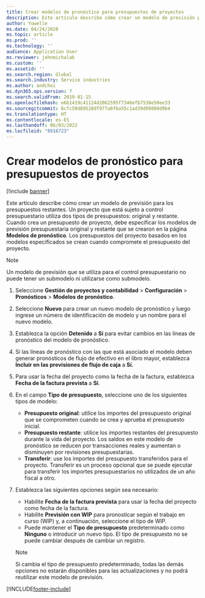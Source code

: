 ```yaml
---
title: Crear modelos de pronóstico para presupuestos de proyectos
description: Este artículo describe cómo crear un modelo de previsión para los presupuestos restantes.
author: Yowelle
ms.date: 04/24/2020
ms.topic: article
ms.prod: ''
ms.technology: ''
audience: Application User
ms.reviewer: johnmichalak
ms.custom: ''
ms.assetid: ''
ms.search.region: Global
ms.search.industry: Service industries
ms.author: andchoi
ms.dyn365.ops.version: 7
ms.search.validFrom: 2019-01-15
ms.openlocfilehash: e6b1419c41124d2062595f7346efb7538e50ee33
ms.sourcegitcommit: 6cfc50d89528df977a8f6a55c1ad39d99800d9b4
ms.translationtype: HT
ms.contentlocale: es-ES
ms.lasthandoff: 06/03/2022
ms.locfileid: "8916723"
---
```

# <a name="create-forecast-models-for-project-budgets"></a>Crear modelos de pronóstico para presupuestos de proyectos 

[!include [banner](../includes/banner.md)]

Este artículo describe cómo crear un modelo de previsión para los presupuestos restantes. Un proyecto que está sujeto a control presupuestario utiliza dos tipos de presupuestos: original y restante. Cuando crea un presupuesto de proyecto, debe especificar los modelos de previsión presupuestaria original y restante que se crearon en la página **Modelos de pronóstico**. Los presupuestos del proyecto basados en los modelos especificados se crean cuando compromete el presupuesto del proyecto.

> [!NOTE]
> Un modelo de previsión que se utiliza para el control presupuestario no puede tener un submodelo ni utilizarse como submodelo.

1. Seleccione **Gestión de proyectos y contabilidad** > **Configuración** > **Pronósticos**  > **Modelos de pronóstico**.
2. Seleccione **Nuevo** para crear un nuevo modelo de pronóstico y luego ingrese un número de identificación de modelo y un nombre para el nuevo modelo. 
3. Establezca la opción **Detenido** a **Sí** para evitar cambios en las líneas de pronóstico del modelo de pronóstico. 
4. Si las líneas de pronóstico con las que está asociado el modelo deben generar pronósticos de flujo de efectivo en el libro mayor, establezca **Incluir en las previsiones de flujo de caja** a **Sí.** 
5. Para usar la fecha del proyecto como la fecha de la factura, establezca **Fecha de la factura prevista** a **Sí**. 
6. En el campo **Tipo de presupuesto**, seleccione uno de los siguientes tipos de modelo:

   - **Presupuesto original**: utilice los importes del presupuesto original que se comprometen cuando se crea y aprueba el presupuesto inicial.
   - **Presupuesto restante**: utilice los importes restantes del presupuesto durante la vida del proyecto. Los saldos en este modelo de pronóstico se reducen por transacciones reales y aumentan o disminuyen por revisiones presupuestarias.
   - **Transferir**: use los importes del presupuesto transferidos para el proyecto. Transferir es un proceso opcional que se puede ejecutar para transferir los importes presupuestarios no utilizados de un año fiscal a otro.

7. Establezca las siguientes opciones según sea necesario:

   - Habilite **Fecha de la factura prevista** para usar la fecha del proyecto como fecha de la factura.
   - Habilite **Previsión con WIP** para pronosticar según el trabajo en curso (WIP) y, a continuación, seleccione el tipo de WIP. 
   - Puede mantener el **Tipo de presupuesto** predeterminado como **Ninguno** o introducir un nuevo tipo. El tipo de presupuesto no se puede cambiar después de cambiar un registro.     
    > [!NOTE]
    > Si cambia el tipo de presupuesto predeterminado, todas las demás opciones no estarán disponibles para las actualizaciones y no podrá reutilizar este modelo de previsión. 
   


 



[!INCLUDE[footer-include](../includes/footer-banner.md)]